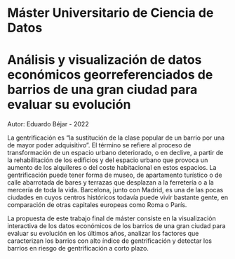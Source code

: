 # Máster Universitario de Ciencia de Datos

# Análisis y visualización de datos económicos georreferenciados de barrios de una gran ciudad para evaluar su evolución
Autor: Eduardo Béjar - 2022

La gentrificación es “la sustitución de la clase popular de un barrio por una de mayor poder adquisitivo”. El término se refiere al proceso de transformación de un espacio urbano deteriorado, o en declive, a partir de la rehabilitación de los edificios y del espacio urbano que provoca un aumento de los alquileres o del coste habitacional en estos espacios. La gentrificación puede tener forma de museo, de apartamento turístico o de calle abarrotada de bares y terrazas que desplazan a la ferretería o a la mercería de toda la vida. Barcelona, junto con Madrid, es una de las pocas ciudades en cuyos centros históricos todavía puede vivir bastante gente, en comparación de otras capitales europeas como Roma o París.

La propuesta de este trabajo final de máster consiste en la visualización interactiva de los datos económicos de los barrios de una gran ciudad para evaluar su evolución en los últimos años, analizar los factores que caracterizan los barrios con alto índice de gentrificación y detectar los barrios en riesgo de gentrificación a corto plazo.

